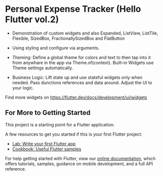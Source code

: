 # Personal Expense Tracker (Hello Flutter vol.2)

* Demonstration of custom widgets and also Expanded, ListView, ListTile, Flexible, SizedBox, FractionallySizedBox and FlatButton 

* Using styling and configure via arguments.

* Theming:  Define a global theme for colors and text to then tap into it from anywhare in the app via Theme.of(context). Built-in Widgets use Theme settings automatically.

* Business Logic: Lift state up and use stateful widgets only when needed. Pass dunctions references and data around. Adjust the UI to your logic. 

Find more widgets on https://flutter.dev/docs/development/ui/widgets 

## For More to Getting Started

This project is a starting point for a Flutter application.

A few resources to get you started if this is your first Flutter project:

- [Lab: Write your first Flutter app](https://flutter.dev/docs/get-started/codelab)
- [Cookbook: Useful Flutter samples](https://flutter.dev/docs/cookbook)

For help getting started with Flutter, view our
[online documentation](https://flutter.dev/docs), which offers tutorials,
samples, guidance on mobile development, and a full API reference.
